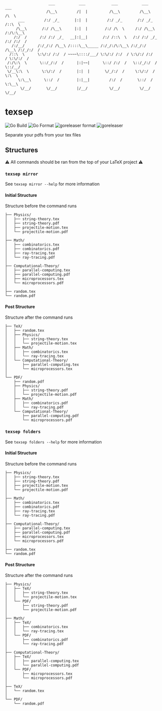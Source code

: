 ```
                    ___           ___            ___           ___           ___
                   /\__\         /|  |          /\__\         /\__\         /\  \
      ___         /:/ _/_       |:|  |         /:/ _/_       /:/ _/_       /::\  \
     /\__\       /:/ /\__\      |:|  |        /:/ /\  \     /:/ /\__\     /:/\:\__\
    /:/  /      /:/ /:/ _/_   __|:|__|       /:/ /::\  \   /:/ /:/ _/_   /:/ /:/  /
   /:/__/      /:/_/:/ /\__\ /::::\__\_____ /:/_/:/\:\__\ /:/_/:/ /\__\ /:/_/:/  /
  /::\  \      \:\/:/ /:/  / ~~~~\::::/___/ \:\/:/ /:/  / \:\/:/ /:/  / \:\/:/  /
 /:/\:\  \      \::/_/:/  /      |:|~~|      \::/ /:/  /   \::/_/:/  /   \::/__/
 \/__\:\  \      \:\/:/  /       |:|  |       \/_/:/  /     \:\/:/  /     \:\  \
      \:\__\      \::/  /        |:|__|         /:/  /       \::/  /       \:\__\
       \/__/       \/__/         |/__/          \/__/         \/__/         \/__/
```

# texsep

![Go Build](https://github.com/Matt-Gleich/texsep/workflows/Go%20Build/badge.svg) ![Go Format](https://github.com/Matt-Gleich/texsep/workflows/Go%20Format/badge.svg) ![goreleaser format](https://github.com/Matt-Gleich/texsep/workflows/goreleaser%20format/badge.svg) ![goreleaser](https://github.com/Matt-Gleich/texsep/workflows/goreleaser/badge.svg)

Separate your pdfs from your tex files

## Structures

⚠️ All commands should be ran from the top of your LaTeX project ⚠️

### `texsep mirror`

See `texsep mirror --help` for more information

#### Initial Structure

Structure before the command runs

```
├── Physics/
│   ├── string-theory.tex
│   ├── string-theory.pdf
│   ├── projectile-motion.tex
│   └── projectile-motion.pdf
│
├── Math/
│   ├── combinatorics.tex
│   ├── combinatorics.pdf
│   ├── ray-tracing.tex
│   └── ray-tracing.pdf
│
├── Computational-Theory/
│   ├── parallel-computing.tex
│   ├── parallel-computing.pdf
│   ├── microprocessors.tex
│   └── microprocessors.pdf
│
├── random.tex
└── random.pdf
```

#### Post Structure

Structure after the command runs

```
├── TeX/
│   ├── random.tex
│   ├── Physics/
│   │   ├── string-theory.tex
│   │   └── projectile-motion.tex
│   ├── Math/
│   │   ├── combinatorics.tex
│   │   └── ray-tracing.tex
│   └── Computational-Theory/
│       ├── parallel-computing.tex
│       └── microprocessors.tex
│
└── PDF/
    ├── random.pdf
    ├── Physics/
    │   ├── string-theory.pdf
    │   └── projectile-motion.pdf
    ├── Math/
    │   ├── combinatorics.pdf
    │   └── ray-tracing.pdf
    └── Computational-Theory/
        ├── parallel-computing.pdf
        └── microprocessors.pdf
```

### `texsep folders`

See `texsep folders --help` for more information

#### Initial Structure

Structure before the command runs

```
├── Physics/
│   ├── string-theory.tex
│   ├── string-theory.pdf
│   ├── projectile-motion.tex
│   └── projectile-motion.pdf
│
├── Math/
│   ├── combinatorics.tex
│   ├── combinatorics.pdf
│   ├── ray-tracing.tex
│   └── ray-tracing.pdf
│
├── Computational-Theory/
│   ├── parallel-computing.tex
│   ├── parallel-computing.pdf
│   ├── microprocessors.tex
│   └── microprocessors.pdf
│
├── random.tex
└── random.pdf
```

#### Post Structure

Structure after the command runs

```
├── Physics/
│   ├── TeX/
│   │   ├── string-theory.tex
│   │   └── projectile-motion.tex
│   └── PDF/
│       ├── string-theory.pdf
│       └── projectile-motion.pdf
│
├── Math/
│   ├── TeX/
│   │   ├── combinatorics.tex
│   │   └── ray-tracing.tex
│   └── PDF/
│       ├── combinatorics.pdf
│       └── ray-tracing.pdf
│
├── Computational-Theory/
│   ├── TeX/
│   │   ├── parallel-computing.tex
│   │   └── parallel-computing.pdf
│   └── PDF/
│       ├── microprocessors.tex
│       └── microprocessors.pdf
│
├── TeX/
│   └── random.tex
│
└── PDF/
    └── random.pdf
```
